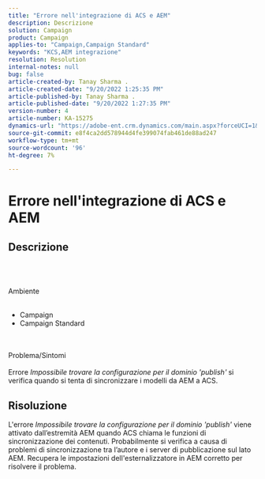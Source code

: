 ```yaml
---
title: "Errore nell'integrazione di ACS e AEM"
description: Descrizione
solution: Campaign
product: Campaign
applies-to: "Campaign,Campaign Standard"
keywords: "KCS,AEM integrazione"
resolution: Resolution
internal-notes: null
bug: false
article-created-by: Tanay Sharma .
article-created-date: "9/20/2022 1:25:35 PM"
article-published-by: Tanay Sharma .
article-published-date: "9/20/2022 1:27:35 PM"
version-number: 4
article-number: KA-15275
dynamics-url: "https://adobe-ent.crm.dynamics.com/main.aspx?forceUCI=1&pagetype=entityrecord&etn=knowledgearticle&id=26fe8db1-e738-ed11-9db1-002248086735"
source-git-commit: e8f4ca2dd578944d4fe399074fab461de88ad247
workflow-type: tm+mt
source-wordcount: '96'
ht-degree: 7%

---
```


# Errore nell&#39;integrazione di ACS e AEM

## Descrizione

<br><br><br>Ambiente<br><br>
- Campaign
- Campaign Standard



<br><br>Problema/Sintomi<br><br>
Errore *Impossibile trovare la configurazione per il dominio &#39;publish&#39;<b>* </b>si verifica<b> </b>quando si tenta di sincronizzare i modelli da AEM a ACS.


## Risoluzione


L&#39;errore *Impossibile trovare la configurazione per il dominio &#39;publish&#39;* viene attivato dall’estremità AEM quando ACS chiama le funzioni di sincronizzazione dei contenuti. Probabilmente si verifica a causa di problemi di sincronizzazione tra l’autore e i server di pubblicazione sul lato AEM. Recupera le impostazioni dell&#39;esternalizzatore in AEM corretto per risolvere il problema.


